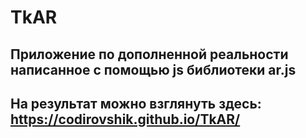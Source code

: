 # TkAR
## Приложение по дополненной реальности написанное с помощью js библиотеки ar.js 
## На результат можно взглянуть здесь: https://codirovshik.github.io/TkAR/
